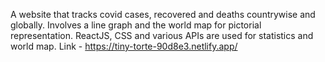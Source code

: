 A website that tracks covid cases, recovered and deaths countrywise and globally.
Involves a line graph and the world map for pictorial representation.
ReactJS, CSS and various APIs are used for statistics and world map.
Link - https://tiny-torte-90d8e3.netlify.app/
